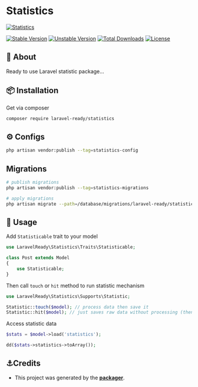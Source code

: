 # Statistics

[![Statistics](https://preview.dragon-code.pro/LaravelReady/statistics.svg?brand=laravel)](https://github.com/laravel-ready/statistics)

[![Stable Version][badge_stable]][link_packagist]
[![Unstable Version][badge_unstable]][link_packagist]
[![Total Downloads][badge_downloads]][link_packagist]
[![License][badge_license]][link_license]

## 📂 About
Ready to use Laravel statistic package...

## 📦 Installation

Get via composer

```bash
composer require laravel-ready/statistics
```

## ⚙️ Configs

```bash
php artisan vendor:publish --tag=statistics-config
```
## Migrations

```bash
# publish migrations
php artisan vendor:publish --tag=statistics-migrations

# apply migrations
php artisan migrate --path=/database/migrations/laravel-ready/statistics
```

## 📝 Usage

Add `Statisticable` trait to your model

```php
use LaravelReady\Statistics\Traits\Statisticable;

class Post extends Model
{
    use Statisticable;
}
```

Then call `touch` or `hit` method to run statistic mechanism

```php
use LaravelReady\Statistics\Supports\Statistic;

Statistic::touch($model); // process data then save it
Statistic::hit($model); // just saves raw data without processing (then you can process it later with jobs)
``` 

Access statistic data

```php
$stats = $model->load('statistics');

dd($stats->statistics->toArray());
```

## ⚓Credits

- This project was generated by the **[packager](https://github.com/laravel-ready/packager)**.

[badge_downloads]: https://img.shields.io/packagist/dt/laravel-ready/statistics.svg?style=flat-square

[badge_license]: https://img.shields.io/packagist/l/laravel-ready/statistics.svg?style=flat-square

[badge_stable]: https://img.shields.io/github/v/release/laravel-ready/statistics?label=stable&style=flat-square

[badge_unstable]: https://img.shields.io/badge/unstable-dev--main-orange?style=flat-square

[link_license]: LICENSE

[link_packagist]: https://packagist.org/packages/laravel-ready/statistics
